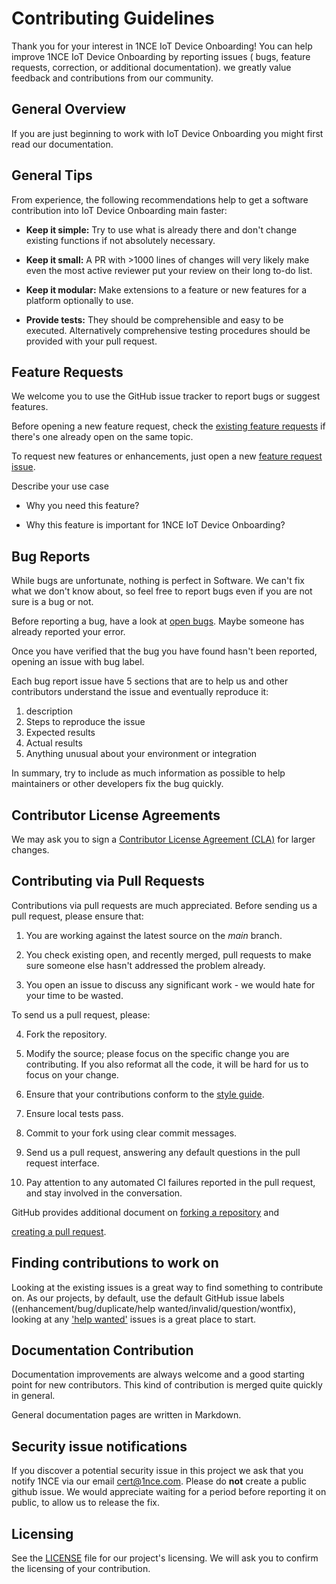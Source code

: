 
#  Contributing Guidelines

Thank you for your interest in 1NCE IoT Device Onboarding! You can help improve 1NCE IoT Device Onboarding by reporting issues ( bugs, feature requests, correction, or additional documentation). we greatly value feedback and contributions from our community.

## General Overview
If you are just beginning to work with IoT Device Onboarding you might first read our documentation.

## General Tips

From experience, the following recommendations help to get a software contribution into IoT Device Onboarding main faster: 

* **Keep it simple:**  Try to use what is already there and don't change existing functions if not absolutely necessary.

*  **Keep it small:** A PR with >1000 lines of changes will very likely make even the most active reviewer put your review on their long to-do list.
* **Keep it modular:**  Make extensions to a feature or new features for a platform optionally to use.

* **Provide tests:** They should be comprehensible and easy to be executed. Alternatively comprehensive testing procedures should be provided with your pull request.

##  Feature Requests

We welcome you to use the GitHub issue tracker to report bugs or suggest features.

Before opening a new feature request, check the [existing feature requests](https://github.com/1NCE-GmbH/1nce-iot-device-onboarding/issues) if there's one already open on the same topic.

To request new features or enhancements, just open a new [feature request issue](https://github.com/1NCE-GmbH/1nce-iot-device-onboarding/issues/new). 

Describe your use case

* Why you need this feature?

* Why this feature is important for 1NCE IoT Device Onboarding?

## Bug Reports

While bugs are unfortunate, nothing is perfect in Software. We can't fix what we don't know about, so feel free to report bugs even if you are not sure is a bug or not. 

Before reporting a bug, have a look at [open bugs](https://github.com/1NCE-GmbH/1nce-iot-device-onboarding/labels/bug). Maybe someone has already reported your error.

Once you have verified that the bug you have found hasn't been reported, opening an issue with bug label. 

Each bug report issue have 5 sections that are to help us and other contributors understand the issue and eventually reproduce it: 
1. description
2. Steps to reproduce the issue
3. Expected results
4. Actual results
5.  Anything unusual about your environment or integration

In summary, try to include as much information as possible to help maintainers or other developers fix the bug quickly.


##  Contributor License Agreements

We may ask you to sign a [Contributor License Agreement (CLA)](https://en.wikipedia.org/wiki/Contributor_License_Agreement) for larger changes.


##  Contributing via Pull Requests

Contributions via pull requests are much appreciated. Before sending us a pull request, please ensure that:

1. You are working against the latest source on the *main* branch.

2. You check existing open, and recently merged, pull requests to make sure someone else hasn't addressed the problem already.

3. You open an issue to discuss any significant work - we would hate for your time to be wasted.

To send us a pull request, please:

4. Fork the repository.

5. Modify the source; please focus on the specific change you are contributing. If you also reformat all the code, it will be hard for us to focus on your change.

6. Ensure that your contributions conform to the [style guide](./docs/doxygen/style.dox).

7. Ensure local tests pass.

8. Commit to your fork using clear commit messages.

9. Send us a pull request, answering any default questions in the pull request interface.

10. Pay attention to any automated CI failures reported in the pull request, and stay involved in the conversation.

GitHub provides additional document on [forking a repository](https://help.github.com/articles/fork-a-repo/) and

[creating a pull request](https://help.github.com/articles/creating-a-pull-request/).

##  Finding contributions to work on

Looking at the existing issues is a great way to find something to contribute on. As our projects, by default, use the default GitHub issue labels ((enhancement/bug/duplicate/help wanted/invalid/question/wontfix), looking at any ['help wanted'](https://github.com/1NCE-GmbH/1nce-iot-device-onboarding/labels/help%20wanted) issues is a great place to start.

## Documentation Contribution


Documentation improvements are always welcome and a good starting point for new contributors. This kind of contribution is merged quite quickly in general.

General documentation pages are written in Markdown.

##  Security issue notifications

If you discover a potential security issue in this project we ask that you notify 1NCE via our email cert@1nce.com. Please do **not** create a public github issue. We would appreciate waiting for a period before reporting it on public, to allow us to release the fix.


##  Licensing

See the [LICENSE](./LICENSE) file for our project's licensing. We will ask you to confirm the licensing of your contribution.
